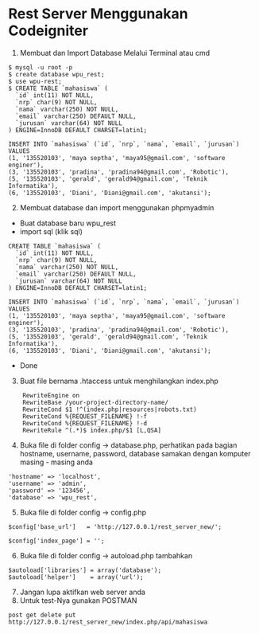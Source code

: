 # Rest Server Menggunakan Codeigniter 
1. Membuat dan Import Database Melalui Terminal atau cmd
```
$ mysql -u root -p
$ create database wpu_rest;
$ use wpu-rest;
$ CREATE TABLE `mahasiswa` (
  `id` int(11) NOT NULL,
  `nrp` char(9) NOT NULL,
  `nama` varchar(250) NOT NULL,
  `email` varchar(250) DEFAULT NULL,
  `jurusan` varchar(64) NOT NULL
) ENGINE=InnoDB DEFAULT CHARSET=latin1;

INSERT INTO `mahasiswa` (`id`, `nrp`, `nama`, `email`, `jurusan`) VALUES
(1, '135520103', 'maya septha', 'maya95@gmail.com', 'software enginer'),
(3, '135520103', 'pradina', 'pradina94@gmail.com', 'Robotic'),
(5, '135520103', 'gerald', 'gerald94@gmail.com', 'Teknik Informatika'),
(6, '135520103', 'Diani', 'Diani@gmail.com', 'akutansi');
```
2. Membuat database dan import menggunakan phpmyadmin
- Buat database baru wpu_rest
- import sql (klik sql)
```
CREATE TABLE `mahasiswa` (
  `id` int(11) NOT NULL,
  `nrp` char(9) NOT NULL,
  `nama` varchar(250) NOT NULL,
  `email` varchar(250) DEFAULT NULL,
  `jurusan` varchar(64) NOT NULL
) ENGINE=InnoDB DEFAULT CHARSET=latin1;

INSERT INTO `mahasiswa` (`id`, `nrp`, `nama`, `email`, `jurusan`) VALUES
(1, '135520103', 'maya septha', 'maya95@gmail.com', 'software enginer'),
(3, '135520103', 'pradina', 'pradina94@gmail.com', 'Robotic'),
(5, '135520103', 'gerald', 'gerald94@gmail.com', 'Teknik Informatika'),
(6, '135520103', 'Diani', 'Diani@gmail.com', 'akutansi');
```
- Done

3. Buat file bernama .htaccess untuk menghilangkan index.php
```
    RewriteEngine on
    RewriteBase /your-project-directory-name/
    RewriteCond $1 !^(index.php|resources|robots.txt)
    RewriteCond %{REQUEST_FILENAME} !-f
    RewriteCond %{REQUEST_FILENAME} !-d
    RewriteRule ^(.*)$ index.php/$1 [L,QSA]
```
4. Buka file di folder config -> database.php, perhatikan pada bagian hostname, username, password, database samakan dengan komputer masing - masing anda
```
'hostname' => 'localhost',
'username' => 'admin',
'password' => '123456',
'database' => 'wpu_rest',

```
5. Buka file di folder config -> config.php
```
$config['base_url']   = 'http://127.0.0.1/rest_server_new/';

$config['index_page'] = '';
```

6. Buka file di folder config -> autoload.php
tambahkan
```
$autoload['libraries'] = array('database');
$autoload['helper']    = array('url');
```
7. Jangan lupa aktifkan web server anda
8. Untuk test-Nya gunakan POSTMAN
```
post get delete put
http://127.0.0.1/rest_server_new/index.php/api/mahasiswa
```
